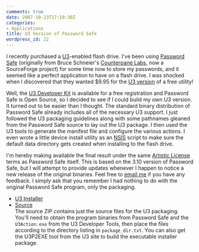 ```yaml
---
comments: true
date: 2007-10-23T17:19:30Z
categories:
- Applications
title: U3 Version of Password Safe
wordpress_id: 22
---
```


I recently purchased a [U3](http://www.u3.com/)-enabled flash drive. I've been using [Password Safe](http://passwordsafe.sourceforge.net/) (originally from Bruce Schneier's [Counterpane Labs](http://www.counterpane.com/), now a SourceForge project) for some time now to store my passwords, and it seemed like a perfect application to have on a flash drive. I was shocked when I discovered that they wanted $9.95 for the [U3 version](http://software.u3.com/Product_Details.aspx?productId=294&Selection=7) of a free utility!

Well, the [U3 Developer Kit](http://www.u3.com/developers/deploymentkit_sc.aspx) is available for a free registration and Password Safe is Open Source, so I decided to see if I could build my own U3 version. It turned out to be easier than I thought. The standard binary distribution of Password Safe already includes all of the necessary U3 support. I just followed the U3 packaging guidelines along with some pathnames gleaned from the Password Safe source to lay out the U3 package. I then used the U3 tools to generate the manifest file and configure the various actions. I even wrote a little device install utility as an [NSIS](http://nsis.sourceforge.net/) script to make sure the default data directory gets created when installing to the flash drive.

I'm hereby making available the final result under the same [Artistic License](http://www.opensource.org/licenses/artistic-license.php) terms as Password Safe itself. This is based on the 3.10 version of Password Safe, but I will attempt to provide updates whenever I happen to notice a new release of the original binaries. Feel free to [email me](mailto:kenny.pitt@gmail.com) if you have any feedback. I simply ask that you remember I had nothing to do with the original Password Safe program, only the packaging.

  * [U3 Installer](http://download.pittcrew.net/projects/U3/pwsafe/pwsafe-u3-3.10-installer.exe)
  * [Source](http://download.pittcrew.net/projects/U3/pwsafe/pwsafe-u3-3.10-src.zip)  
    The source ZIP contains just the source files for the U3 packaging. You'll need to obtain the program binaries from Password Safe and the `U3Action.exe` from the U3 Developer Tools, then place the files according to the directory listing in `package_dir.txt`. You can also get the U3P2EXE tool from the U3 site to build the executable installer package.

